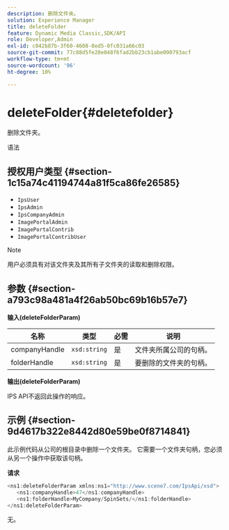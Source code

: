 ```yaml
---
description: 删除文件夹。
solution: Experience Manager
title: deleteFolder
feature: Dynamic Media Classic,SDK/API
role: Developer,Admin
exl-id: c042b87b-3f60-4608-8ed5-0fc031a66c03
source-git-commit: 77c88d5fe20e048f6fad2bb23cb1abe090793acf
workflow-type: tm+mt
source-wordcount: '96'
ht-degree: 10%

---
```


# deleteFolder{#deletefolder}

删除文件夹。

语法

## 授权用户类型 {#section-1c15a74c41194744a81f5ca86fe26585}

* `IpsUser`
* `IpsAdmin`
* `IpsCompanyAdmin`
* `ImagePortalAdmin`
* `ImagePortalContrib`
* `ImagePortalContribUser`

>[!NOTE]
>
>用户必须具有对该文件夹及其所有子文件夹的读取和删除权限。

## 参数 {#section-a793c98a481a4f26ab50bc69b16b57e7}

**输入(deleteFolderParam)**

| 名称 | 类型 | 必需 | 说明 |
|---|---|---|---|
| companyHandle | `xsd:string` | 是 | 文件夹所属公司的句柄。 |
| folderHandle | `xsd:string` | 是 | 要删除的文件夹的句柄。 |

**输出(deleteFolderParam)**

IPS API不返回此操作的响应。

## 示例 {#section-9d4617b322e8442d80e59be0f8714841}

此示例代码从公司的根目录中删除一个文件夹。 它需要一个文件夹句柄，您必须从另一个操作中获取该句柄。

**请求**

```java
<ns1:deleteFolderParam xmlns:ns1="http://www.scene7.com/IpsApi/xsd">
   <ns1:companyHandle>47</ns1:companyHandle>
   <ns1:folderHandle>MyCompany/SpinSets/</ns1:folderHandle>
</ns1:deleteFolderParam>
```

无。
